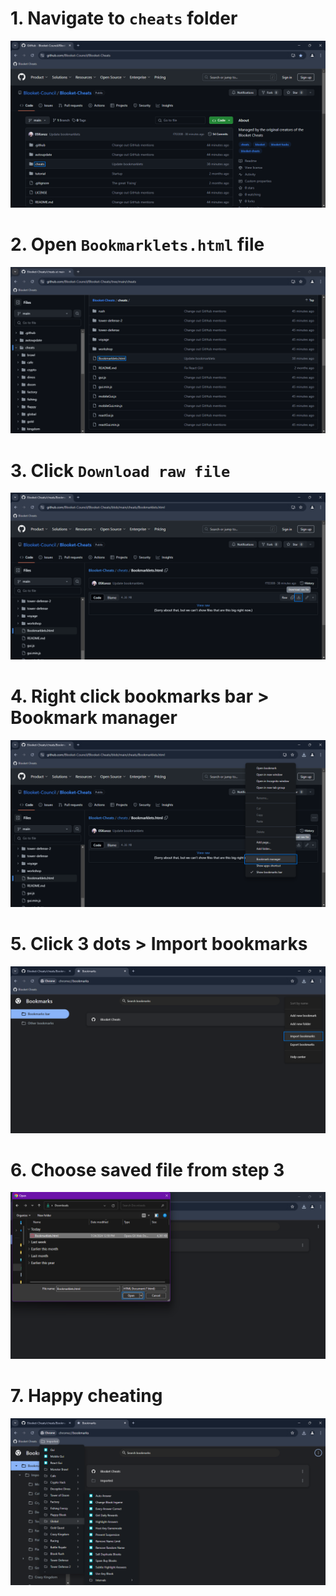 # 1. Navigate to `cheats` folder
![Google Chrome part 1](/tutorial/chrome/part%20(1).png)
# 2. Open `Bookmarklets.html` file
![Google Chrome part 2](/tutorial/chrome/part%20(2).png)
# 3. Click `Download raw file`
![Google Chrome part 3](/tutorial/chrome/part%20(3).png)
# 4. Right click bookmarks bar > Bookmark manager
![Google Chrome part 4](/tutorial/chrome/part%20(4).png)
# 5. Click 3 dots > Import bookmarks
![Google Chrome part 5](/tutorial/chrome/part%20(5).png)
# 6. Choose saved file from step 3
![Google Chrome part 6](/tutorial/chrome/part%20(6).png)
# 7. Happy cheating
![Google Chrome part 7](/tutorial/chrome/part%20(7).png)